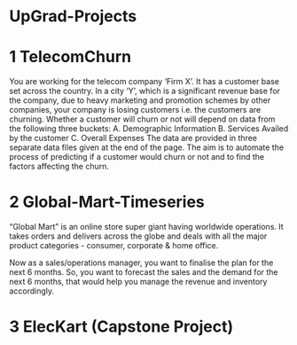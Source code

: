 # UpGrad-Projects


# 1 TelecomChurn
You are working for the telecom company ‘Firm X’. It has a customer base set across the
country. In a city ‘Y’, which is a significant revenue base for the company, due to heavy
marketing and promotion schemes by other companies, your company is losing customers i.e.
the customers are churning. Whether a customer will churn or not will depend on data from
the following three buckets:
A. Demographic Information
B. Services Availed by the customer
C. Overall Expenses
The data are provided in three separate data files given at the end of the page. The aim is to
automate the process of predicting if a customer would churn or not and to find the factors
affecting the churn.



# 2 Global-Mart-Timeseries
“Global Mart” is an online store super giant having worldwide operations. It takes orders and
delivers across the globe and deals with all the major product categories - consumer,
corporate & home office.

Now as a sales/operations manager, you want to finalise the plan for the next 6 months. So,
you want to forecast the sales and the demand for the next 6 months, that would help you
manage the revenue and inventory accordingly.



# 3 ElecKart (Capstone Project)
